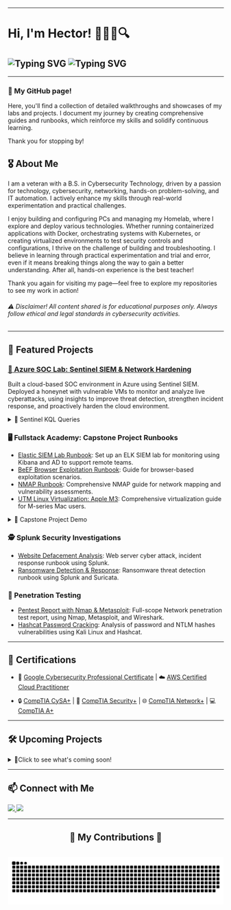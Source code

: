 
----

<h1> Hi, I'm Hector! 🧑🏿‍💻🔍</h1>

<h2 align="left">
    <img src="https://readme-typing-svg.herokuapp.com?font=Fira+Code+Medium&size=35&duration=3500&color=2A8BF7&repeat=false&random=false&width=445&lines=%22Hello%2C+World!%22;Welcome%2C" alt="Typing SVG" />

 <img src="https://readme-typing-svg.herokuapp.com?font=Fira+Code+Medium&size=35&duration=3500&pause=1000&color=2A8BF7&repeat=false&random=false&width=600&lines=+++++++++++++++++++++++++++++++++++;Checkout+my+projects.;Networking+Labs+%F0%9F%9B%9C;Cybersecurity+Portfolio%F0%9F%9B%A1%EF%B8%8F" alt="Typing SVG" />

</h2>

----

<h3>👋 My GitHub page!</h3>

<p> Here, you'll find a collection of detailed walkthroughs and showcases of my labs and projects. I document my journey by creating comprehensive guides and runbooks, which reinforce my skills and solidify continuous learning. </p>
<p> Thank you for stopping by! </p>


<h2>🎖️ About Me</h2>

<p> I am a veteran with a B.S. in Cybersecurity Technology, driven by a passion for technology, cybersecurity, networking, hands-on problem-solving, and IT automation. I actively enhance my skills through real-world experimentation and practical challenges. </p>

<p> I enjoy building and configuring PCs and managing my Homelab, where I explore and deploy various technologies. Whether running containerized applications with Docker, orchestrating systems with Kubernetes, or creating virtualized environments to test security controls and configurations, I thrive on the challenge of building and troubleshooting. I believe in learning through practical experimentation and trial and error, even if it means breaking things along the way to gain a better understanding. After all, hands-on experience is the best teacher! </p>
<p> Thank you again for visiting my page—feel free to explore my repositories to see my work in action! </p>

<h6>⚠️ Disclaimer! 
    All content shared is for educational purposes only. Always follow ethical and legal standards in cybersecurity activities. </h6>
    
---

<h2>🚀 Featured Projects</h2>

### [🔷 Azure SOC Lab: Sentinel SIEM & Network Hardening](https://github.com/reyestech/Azure-Honeynet-and-Sentinel-Hardening-/tree/main)
Built a cloud-based SOC environment in Azure using Sentinel SIEM. Deployed a honeynet with vulnerable VMs to monitor and analyze live cyberattacks, using insights to improve threat detection, strengthen incident response, and proactively harden the cloud environment.

<details>
  <summary>📑 Sentinel KQL Queries</summary>
  <ul>
    <li><a href="https://github.com/reyestech/KQL-Queries-Sheet-For-Azure-Honeynet-trap/tree/main">KQL Query Guidelines</a></li>
  </ul>
</details>

### 🖥️ Fullstack Academy: Capstone Project Runbooks
- [Elastic SIEM Lab Runbook](https://github.com/reyestech/Elastic-SIEM-Lab-Runbook): Set up an ELK SIEM lab for monitoring using Kibana and AD to support remote teams.
- [BeEF Browser Exploitation Runbook](https://github.com/reyestech/BeEF-Browser-Exploitation-Framework-Runbook/blob/main/README.md): Guide for browser-based exploitation scenarios.
- [NMAP Runbook](https://github.com/reyestech/NMAP-Runbook):  Comprehensive NMAP guide for network mapping and vulnerability assessments.
- [UTM Linux Virtualization: Apple M3](https://github.com/reyestech/UTM-Virtual-Machines-for-M1-M2-Mac-Kali-Linux-Tutorial/tree/main): Comprehensive virtualization guide for M-series Mac users.

<details>
  <summary>🎥 Capstone Project Demo</summary>
  <a href="https://www.youtube.com/watch?v=j60MCJAZG3s">
    <img src="https://img.youtube.com/vi/j60MCJAZG3s/0.jpg" alt="YouTube Video" />
  </a>
</details>

### 🕵️ Splunk Security Investigations
- [Website Defacement Analysis](https://github.com/reyestech/Splunk-Web-Site-Defacement): Web server cyber attack, incident response runbook using Splunk.
- [Ransomware Detection & Response](https://github.com/reyestech/Splunk-Ransomware): Ransomware threat detection runbook using Splunk and Suricata.

### 🎯 Penetration Testing
- [Pentest Report with Nmap & Metasploit](https://github.com/reyestech/Nmap-Metasploit-Penetration-Testing-Report): Full-scope Network penetration test report, using Nmap, Metasploit, and Wireshark. 
- [Hashcat Password Cracking](https://github.com/reyestech/Hashcat/tree/main): Analysis of password and NTLM hashes vulnerabilities using Kali Linux and Hashcat.

---

<h2>📜 Certifications</h2>

- 🔎 [Google Cybersecurity Professional Certificate](https://github.com/reyestech/Google-Cybersecurity-Professional-Certificate/tree/main) | ☁️ [AWS Certified Cloud Practitioner](https://github.com/reyestech/AWS-Certified-Cloud-Practitioner-Cert)

- 🔒 [CompTIA CySA+](https://github.com/reyestech/CySACert/blob/de4697c06c882f5b9bc2b1f60aecb32d2ea2ef20/README.md) | 🔑 [CompTIA Security+](https://github.com/reyestech/Comptia-Sec-Cert-Image/tree/main) | 🌐 [CompTIA Network+](https://github.com/reyestech/Network-) | 💻 [CompTIA A+](https://github.com/reyestech/ComptiA-_Cert/blob/main/README.md)

---

<h2>🛠️ Upcoming Projects</h2>

<details>
  <summary>🔨Click to see what's coming soon!</summary>
  <ul>
    <li><b>Raspberry Pi 5: All-in-One Docker-based HomeLab with Pi-hole</b></li>
    <li><b>Portable Raspberry Pi VPN & Wireless Router</b></li>
  </ul>
</details>

---

<h2>📫 Connect with Me</h2>

<a href="https://linkedin.com/in/reyestech">
  <img src="https://img.shields.io/badge/-LinkedIn-0072b1?&style=for-the-badge&logo=linkedin&logoColor=white" />
</a>

<a href="mailto:hmreyes809@gmail.com">
  <img src="https://img.shields.io/badge/Gmail-333333?style=for-the-badge&logo=gmail&logoColor=red" />
</a>

---

<div align="center">
  <h2>🐍 My Contributions 🐍</h2>
  <br>
  <img alt="snake eating my contributions" src="https://raw.githubusercontent.com/salesp07/salesp07/output/github-contribution-grid-snake.svg" />
  
  <br/><br/><br/>
</div>

